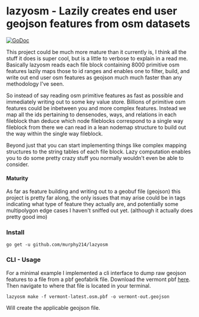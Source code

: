 # lazyosm - Lazily creates end user geojson features from osm datasets 
[![GoDoc](https://img.shields.io/badge/api-reference-blue.svg?style=flat-square)](https://godoc.org/github.com/murphy214/lazyosm)

This project could be much more mature than it currently is, I think all the stuff it does is super cool, but is a little to verbose to explain in a read me. Basically lazyosm reads each file block containing 8000 primitive osm features lazily maps those to id ranges and enables one to filter, build, and write out end user osm features as geojson much much faster than any methodology I've seen. 

So instead of say reading osm primitive features as fast as possible and immediately writing out to some key value store. Billions of primitive osm features could be inbetween you and more complex features. Instead we map all the ids pertaining to densenodes, ways, and relations in each fileblock than deduce which node fileblocks correspond to a single way fileblock from there we can read in a lean nodemap structure to build out the way within the single way fileblock. 

Beyond just that you can start implementing things like complex mapping structures to the string tables of each file block.
Lazy computation enables you to do some pretty crazy stuff you normally wouldn't even be able to consider. 

#### Maturity

As far as feature building and writing out to a geobuf file (geojson) this project is pretty far along, the only issues that may arise could be in tags indicating what type of feature they actually are, and potentially some multipolygon edge cases I haven't sniffed out yet. (although it actually does pretty good imo) 

### Install 

```
go get -u github.com/murphy214/lazyosm
```

### CLI - Usage 

For a minimal example I implemented a cli interface to dump raw geojson features to a file from a pbf geofabrik file. Download the vermont pbf [here](http://download.geofabrik.de/north-america/us/vermont-latest.osm.pbf). Then navigate to where that file is located in your terminal.

```
lazyosm make -f vermont-latest.osm.pbf -o vermont-out.geojson
```

Will create the applicable geojson file. 




